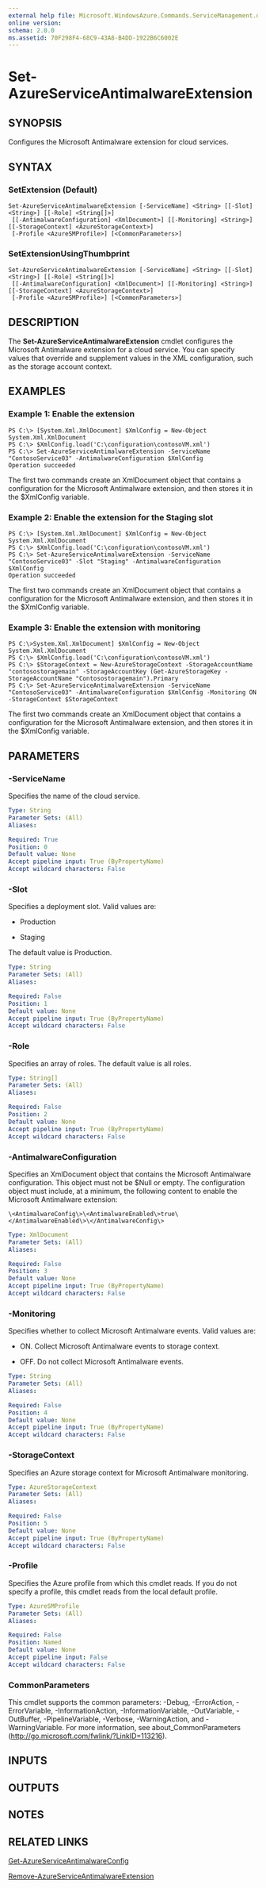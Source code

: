 ```yaml
---
external help file: Microsoft.WindowsAzure.Commands.ServiceManagement.dll-Help.xml
online version: 
schema: 2.0.0
ms.assetid: 70F298F4-68C9-43A8-B4DD-1922B6C6002E
---
```


# Set-AzureServiceAntimalwareExtension

## SYNOPSIS
Configures the Microsoft Antimalware extension for cloud services.

## SYNTAX

### SetExtension (Default)
```
Set-AzureServiceAntimalwareExtension [-ServiceName] <String> [[-Slot] <String>] [[-Role] <String[]>]
 [[-AntimalwareConfiguration] <XmlDocument>] [[-Monitoring] <String>] [[-StorageContext] <AzureStorageContext>]
 [-Profile <AzureSMProfile>] [<CommonParameters>]
```

### SetExtensionUsingThumbprint
```
Set-AzureServiceAntimalwareExtension [-ServiceName] <String> [[-Slot] <String>] [[-Role] <String[]>]
 [[-AntimalwareConfiguration] <XmlDocument>] [[-Monitoring] <String>] [[-StorageContext] <AzureStorageContext>]
 [-Profile <AzureSMProfile>] [<CommonParameters>]
```

## DESCRIPTION
The **Set-AzureServiceAntimalwareExtension** cmdlet configures the Microsoft Antimalware extension for a cloud service.
You can specify values that override and supplement values in the XML configuration, such as the storage account context.

## EXAMPLES

### Example 1: Enable the extension
```
PS C:\> [System.Xml.XmlDocument] $XmlConfig = New-Object System.Xml.XmlDocument 
PS C:\> $XmlConfig.load('C:\configuration\contosoVM.xml')
PS C:\> Set-AzureServiceAntimalwareExtension -ServiceName "ContosoService03" -AntimalwareConfiguration $XmlConfig
Operation succeeded
```

The first two commands create an XmlDocument object that contains a configuration for the Microsoft Antimalware extension, and then stores it in the $XmlConfig variable.

### Example 2: Enable the extension for the Staging slot
```
PS C:\> [System.Xml.XmlDocument] $XmlConfig = New-Object System.Xml.XmlDocument 
PS C:\> $XmlConfig.load('C:\configuration\contosoVM.xml')
PS C:\> Set-AzureServiceAntimalwareExtension -ServiceName "ContosoService03" -Slot "Staging" -AntimalwareConfiguration $XmlConfig 
Operation succeeded
```

The first two commands create an XmlDocument object that contains a configuration for the Microsoft Antimalware extension, and then stores it in the $XmlConfig variable.

### Example 3: Enable the extension with monitoring
```
PS C:\>System.Xml.XmlDocument] $XmlConfig = New-Object System.Xml.XmlDocument 
PS C:\> $XmlConfig.load('C:\configuration\contosoVM.xml')
PS C:\> $StorageContext = New-AzureStorageContext -StorageAccountName "contosostoragemain" -StorageAccountKey (Get-AzureStorageKey -StorageAccountName "Contosostoragemain").Primary
PS C:\> Set-AzureServiceAntimalwareExtension -ServiceName "ContosoService03" -AntimalwareConfiguration $XmlConfig -Monitoring ON -StorageContext $StorageContext
```

The first two commands create an XmlDocument object that contains a configuration for the Microsoft Antimalware extension, and then stores it in the $XmlConfig variable.

## PARAMETERS

### -ServiceName
Specifies the name of the cloud service.

```yaml
Type: String
Parameter Sets: (All)
Aliases: 

Required: True
Position: 0
Default value: None
Accept pipeline input: True (ByPropertyName)
Accept wildcard characters: False
```

### -Slot
Specifies a deployment slot.
Valid values are: 


- Production

- Staging


The default value is Production.

```yaml
Type: String
Parameter Sets: (All)
Aliases: 

Required: False
Position: 1
Default value: None
Accept pipeline input: True (ByPropertyName)
Accept wildcard characters: False
```

### -Role
Specifies an array of roles.
The default value is all roles.

```yaml
Type: String[]
Parameter Sets: (All)
Aliases: 

Required: False
Position: 2
Default value: None
Accept pipeline input: True (ByPropertyName)
Accept wildcard characters: False
```

### -AntimalwareConfiguration
Specifies an XmlDocument object that contains the Microsoft Antimalware configuration.
This object must not be $Null or empty.
The configuration object must include, at a minimum, the following content to enable the Microsoft Antimalware extension:

`\<AntimalwareConfig\>\<AntimalwareEnabled\>true\</AntimalwareEnabled\>\</AntimalwareConfig\>`

```yaml
Type: XmlDocument
Parameter Sets: (All)
Aliases: 

Required: False
Position: 3
Default value: None
Accept pipeline input: True (ByPropertyName)
Accept wildcard characters: False
```

### -Monitoring
Specifies whether to collect Microsoft Antimalware events.
Valid values are: 

- ON.
Collect Microsoft Antimalware events to storage context. 

- OFF.
Do not collect Microsoft Antimalware events.

```yaml
Type: String
Parameter Sets: (All)
Aliases: 

Required: False
Position: 4
Default value: None
Accept pipeline input: True (ByPropertyName)
Accept wildcard characters: False
```

### -StorageContext
Specifies an Azure storage context for Microsoft Antimalware monitoring.

```yaml
Type: AzureStorageContext
Parameter Sets: (All)
Aliases: 

Required: False
Position: 5
Default value: None
Accept pipeline input: True (ByPropertyName)
Accept wildcard characters: False
```

### -Profile
Specifies the Azure profile from which this cmdlet reads.
If you do not specify a profile, this cmdlet reads from the local default profile.

```yaml
Type: AzureSMProfile
Parameter Sets: (All)
Aliases: 

Required: False
Position: Named
Default value: None
Accept pipeline input: False
Accept wildcard characters: False
```

### CommonParameters
This cmdlet supports the common parameters: -Debug, -ErrorAction, -ErrorVariable, -InformationAction, -InformationVariable, -OutVariable, -OutBuffer, -PipelineVariable, -Verbose, -WarningAction, and -WarningVariable. For more information, see about_CommonParameters (http://go.microsoft.com/fwlink/?LinkID=113216).

## INPUTS

## OUTPUTS

## NOTES

## RELATED LINKS

[Get-AzureServiceAntimalwareConfig](./Get-AzureServiceAntimalwareConfig.md)

[Remove-AzureServiceAntimalwareExtension](./Remove-AzureServiceAntimalwareExtension.md)


